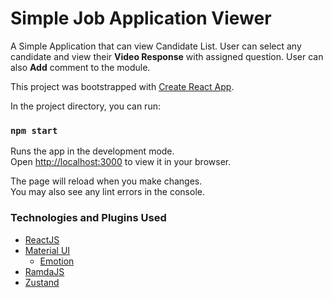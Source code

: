 # Simple Job Application Viewer
A Simple Application that can view Candidate List.
User can select any candidate and view their **Video Response** with assigned question.
User can also **Add** comment to the module.

This project was bootstrapped with [Create React App](https://github.com/facebook/create-react-app).

In the project directory, you can run:
### `npm start`

Runs the app in the development mode.\
Open [http://localhost:3000](http://localhost:3000) to view it in your browser.

The page will reload when you make changes.\
You may also see any lint errors in the console.

### Technologies and Plugins Used
- [ReactJS](https://reactjs.org/)
- [Material UI](https://mui.com/)
  - [Emotion](https://emotion.sh/docs/introduction)
- [RamdaJS](https://ramdajs.com/)
- [Zustand](https://zustand.surge.sh/)
